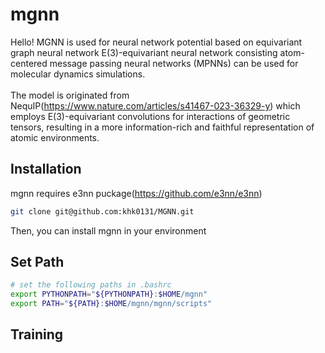 # mgnn
Hello! MGNN is used for neural network potential based on equivariant graph neural network E(3)-equivariant neural network consisting atom-centered message passing neural networks (MPNNs) can be used for molecular dynamics simulations.<br><br>The model is originated from NequIP(https://www.nature.com/articles/s41467-023-36329-y) which employs E(3)-equivariant convolutions for interactions of geometric tensors, resulting in a more information-rich and faithful representation of atomic environments.

## Installation
mgnn requires e3nn puckage(https://github.com/e3nn/e3nn)<br>
```bash
git clone git@github.com:khk0131/MGNN.git
```
Then, you can install mgnn in your environment

## Set Path
```bash
# set the following paths in .bashrc
export PYTHONPATH="${PYTHONPATH}:$HOME/mgnn"
export PATH="${PATH}:$HOME/mgnn/mgnn/scripts"
```
## Training
